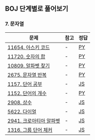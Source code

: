 ## BOJ 단계별로 풀어보기

### 7. 문자열

|문제|참고|정답|
|---|---|---|
|[11654. 아스키 코드](https://boj.kr/11654)|-|[PY](https://boj.aflat.gq/ans/?id=11654)|
|[11720. 숫자의 합](https://boj.kr/11720)|-|[PY](https://boj.aflat.gq/ans/?id=11720)|
|[10809. 알파벳 찾기](https://boj.kr/10809)|-|[PY](https://boj.aflat.gq/ans/?id=10809)|
|[2675. 문자열 반복](https://boj.kr/2675)|-|[PY](https://boj.aflat.gq/ans/?id=2675)|
|[1157. 단어 공부](https://boj.kr/1157)|-|[JS](https://boj.aflat.gq/ans/?id=1157)|
|[1152. 단어의 개수](https://boj.kr/1152)|-|[PY](https://boj.aflat.gq/ans/?id=1152)|
|[2908. 상수](https://boj.kr/2908)|-|[JS](https://boj.aflat.gq/ans/?id=2908)|
|[5622. 다이얼](https://boj.kr/5622)|-|[JS](https://boj.aflat.gq/ans/?id=5622)|
|[2941. 크로아티아 알파벳](https://boj.kr/2941)|-|[JS](https://boj.aflat.gq/ans/?id=2941)|
|[1316. 그룹 단어 체커](https://boj.kr/1316)|-|[JS](https://boj.aflat.gq/ans/?id=1316)|
